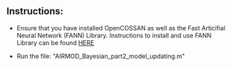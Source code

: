 ## Instructions:

* Ensure that you have installed OpenCOSSAN as well as the Fast Articifial Neural Network (FANN) Library. Instructions to install and use FANN Library can be found [HERE](https://cossan.co.uk/wiki/index.php/Installation_of_FANN_library)

* Run the file: "AIRMOD_Bayesian_part2_model_updating.m"
